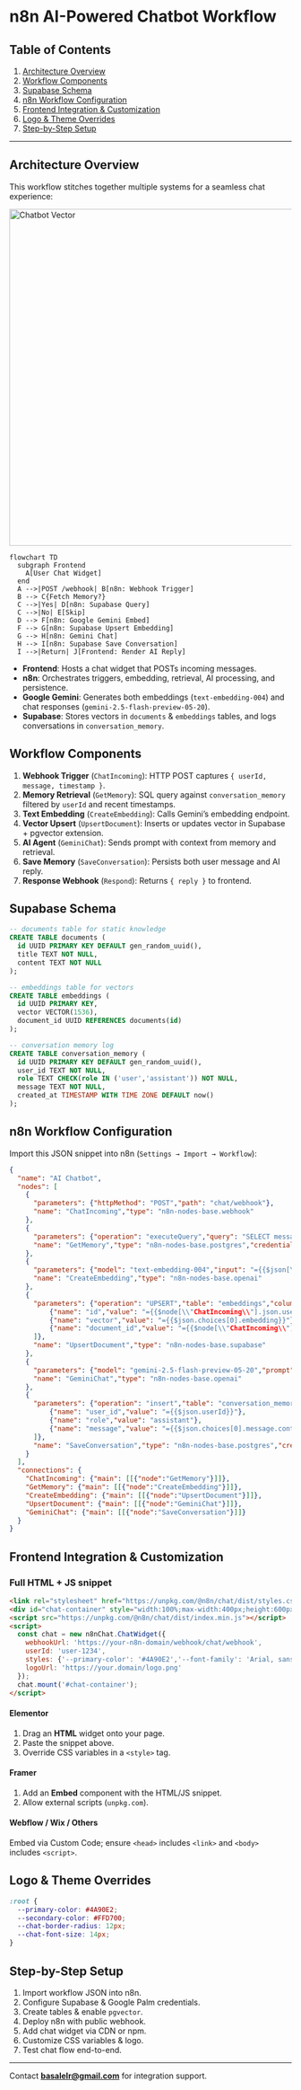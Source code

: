 # n8n AI-Powered Chatbot Workflow

## Table of Contents
1. [Architecture Overview](#architecture-overview)
2. [Workflow Components](#workflow-components)
3. [Supabase Schema](#supabase-schema)
4. [n8n Workflow Configuration](#n8n-workflow-configuration)
5. [Frontend Integration & Customization](#frontend-integration--customization)
6. [Logo & Theme Overrides](#logo--theme-overrides)
7. [Step-by-Step Setup](#step-by-step-setup)

---

## Architecture Overview
This workflow stitches together multiple systems for a seamless chat experience:

<img src="https://primary-production-2548.up.railway.app/wp-content/uploads/2025/07/vector-chat-bot.png" alt="Chatbot Vector" width="600"/>


```mermaid
flowchart TD
  subgraph Frontend
    A[User Chat Widget]
  end
  A -->|POST /webhook| B[n8n: Webhook Trigger]
  B --> C{Fetch Memory?}
  C -->|Yes| D[n8n: Supabase Query]
  C -->|No| E[Skip]
  D --> F[n8n: Google Gemini Embed]
  F --> G[n8n: Supabase Upsert Embedding]
  G --> H[n8n: Gemini Chat]
  H --> I[n8n: Supabase Save Conversation]
  I -->|Return| J[Frontend: Render AI Reply]
````

* **Frontend**: Hosts a chat widget that POSTs incoming messages.
* **n8n**: Orchestrates triggers, embedding, retrieval, AI processing, and persistence.
* **Google Gemini**: Generates both embeddings (`text-embedding-004`) and chat responses (`gemini-2.5-flash-preview-05-20`).
* **Supabase**: Stores vectors in `documents` & `embeddings` tables, and logs conversations in `conversation_memory`.

## Workflow Components

1. **Webhook Trigger** (`ChatIncoming`): HTTP POST captures `{ userId, message, timestamp }`.
2. **Memory Retrieval** (`GetMemory`): SQL query against `conversation_memory` filtered by `userId` and recent timestamps.
3. **Text Embedding** (`CreateEmbedding`): Calls Gemini’s embedding endpoint.
4. **Vector Upsert** (`UpsertDocument`): Inserts or updates vector in Supabase + pgvector extension.
5. **AI Agent** (`GeminiChat`): Sends prompt with context from memory and retrieval.
6. **Save Memory** (`SaveConversation`): Persists both user message and AI reply.
7. **Response Webhook** (`Respond`): Returns `{ reply }` to frontend.

## Supabase Schema

```sql
-- documents table for static knowledge
CREATE TABLE documents (
  id UUID PRIMARY KEY DEFAULT gen_random_uuid(),
  title TEXT NOT NULL,
  content TEXT NOT NULL
);

-- embeddings table for vectors
CREATE TABLE embeddings (
  id UUID PRIMARY KEY,
  vector VECTOR(1536),
  document_id UUID REFERENCES documents(id)
);

-- conversation memory log
CREATE TABLE conversation_memory (
  id UUID PRIMARY KEY DEFAULT gen_random_uuid(),
  user_id TEXT NOT NULL,
  role TEXT CHECK(role IN ('user','assistant')) NOT NULL,
  message TEXT NOT NULL,
  created_at TIMESTAMP WITH TIME ZONE DEFAULT now()
);
```

## n8n Workflow Configuration

Import this JSON snippet into n8n (`Settings → Import → Workflow`):

```json
{
  "name": "AI Chatbot",
  "nodes": [
    {
      "parameters": {"httpMethod": "POST","path": "chat/webhook"},
      "name": "ChatIncoming","type": "n8n-nodes-base.webhook"
    },
    {
      "parameters": {"operation": "executeQuery","query": "SELECT message, role FROM conversation_memory WHERE user_id = :userId ORDER BY created_at DESC LIMIT 10"},
      "name": "GetMemory","type": "n8n-nodes-base.postgres","credentials": {"postgres": "Supabase DB"}
    },
    {
      "parameters": {"model": "text-embedding-004","input": "={{$json[\"message\"]}}"},
      "name": "CreateEmbedding","type": "n8n-nodes-base.openai"
    },
    {
      "parameters": {"operation": "UPSERT","table": "embeddings","columns": [
          {"name": "id","value": "={{$node[\\"ChatIncoming\\"].json.userId + '-' + $node[\\"ChatIncoming\\"].json.timestamp}}"},
          {"name": "vector","value": "={{$json.choices[0].embedding}}"},
          {"name": "document_id","value": "={{$node[\\"ChatIncoming\\"].json.userId}}"}
      ]},
      "name": "UpsertDocument","type": "n8n-nodes-base.supabase"
    },
    {
      "parameters": {"model": "gemini-2.5-flash-preview-05-20","prompt": "={{`Context:\n${$node.GetMemory.json.map(m=>m.role+': '+m.message).join('\n')}\nUser: ${$node.ChatIncoming.json.message}\nAssistant:`}}","temperature": 0.7},
      "name": "GeminiChat","type": "n8n-nodes-base.openai"
    },
    {
      "parameters": {"operation": "insert","table": "conversation_memory","columns": [
          {"name": "user_id","value": "={{$json.userId}}"},
          {"name": "role","value": "assistant"},
          {"name": "message","value": "={{$json.choices[0].message.content}}"}
      ]},
      "name": "SaveConversation","type": "n8n-nodes-base.postgres","credentials": {"postgres": "Supabase DB"}
    }
  ],
  "connections": {
    "ChatIncoming": {"main": [[{"node":"GetMemory"}]]},
    "GetMemory": {"main": [[{"node":"CreateEmbedding"}]]},
    "CreateEmbedding": {"main": [[{"node":"UpsertDocument"}]]},
    "UpsertDocument": {"main": [[{"node":"GeminiChat"}]]},
    "GeminiChat": {"main": [[{"node":"SaveConversation"}]]}
  }
}
```

## Frontend Integration & Customization

### Full HTML + JS snippet

```html
<link rel="stylesheet" href="https://unpkg.com/@n8n/chat/dist/styles.css" />
<div id="chat-container" style="width:100%;max-width:400px;height:600px;"></div>
<script src="https://unpkg.com/@n8n/chat/dist/index.min.js"></script>
<script>
  const chat = new n8nChat.ChatWidget({
    webhookUrl: 'https://your-n8n-domain/webhook/chat/webhook',
    userId: 'user-1234',
    styles: {'--primary-color': '#4A90E2','--font-family': 'Arial, sans-serif'},
    logoUrl: 'https://your.domain/logo.png'
  });
  chat.mount('#chat-container');
</script>
```

#### Elementor

1. Drag an **HTML** widget onto your page.
2. Paste the snippet above.
3. Override CSS variables in a `<style>` tag.

#### Framer

1. Add an **Embed** component with the HTML/JS snippet.
2. Allow external scripts (`unpkg.com`).

#### Webflow / Wix / Others

Embed via Custom Code; ensure `<head>` includes `<link>` and `<body>` includes `<script>`.

## Logo & Theme Overrides

```css
:root {
  --primary-color: #4A90E2;
  --secondary-color: #FFD700;
  --chat-border-radius: 12px;
  --chat-font-size: 14px;
}
```

## Step-by-Step Setup

1. Import workflow JSON into n8n.
2. Configure Supabase & Google Palm credentials.
3. Create tables & enable `pgvector`.
4. Deploy n8n with public webhook.
5. Add chat widget via CDN or npm.
6. Customize CSS variables & logo.
7. Test chat flow end-to-end.

---

Contact **[basalelr@gmail.com](mailto:basalelr@gmail.com)** for integration support.
